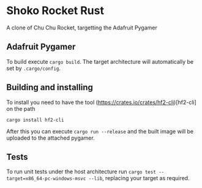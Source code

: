 # Shoko Rocket Rust
A clone of Chu Chu Rocket, targetting the Adafruit Pygamer

## Adafruit Pygamer
To build execute `cargo build`. The target architecture will automatically be set by `.cargo/config`.

## Building and installing
To install you need to have the tool (https://crates.io/crates/hf2-cli)[hf2-cli] on the path

`cargo install hf2-cli`

After this you can execute `cargo run --release` and the built image will be uploaded to the attached pygamer.

## Tests
To run unit tests under the host architecture run `cargo test --target=x86_64-pc-windows-msvc --lib`,
replacing your target as required.


